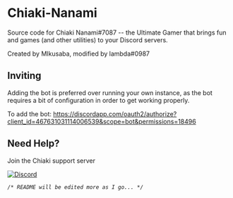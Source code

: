 # Chiaki-Nanami

Source code for Chiaki Nanami#7087 -- the Ultimate Gamer that brings fun and games (and other utilities) to your Discord servers.

Created by MIkusaba, modified by lambda#0987


## Inviting
Adding the bot is preferred over running your own instance, as the bot requires a bit of configuration in order to get working properly.

To add the bot:
https://discordapp.com/oauth2/authorize?client_id=467631031114006539&scope=bot&permissions=18496


## Need Help?
Join the Chiaki support server

[![Discord](https://discordapp.com/api/guilds/258863756983926794/widget.png?style=banner3)](https://discord.gg/WtkPTmE)

*`/* README will be edited more as I go... */`*
